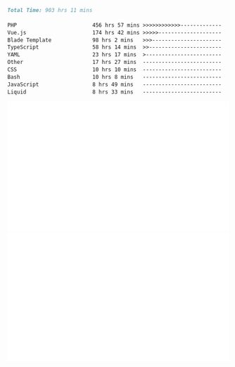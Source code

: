 <!--START_SECTION:waka-->

```markdown
Total Time: 903 hrs 11 mins

PHP                        456 hrs 57 mins >>>>>>>>>>>>-------------   49.63 %
Vue.js                     174 hrs 42 mins >>>>>--------------------   18.98 %
Blade Template             98 hrs 2 mins   >>>----------------------   10.65 %
TypeScript                 58 hrs 14 mins  >>-----------------------   06.33 %
YAML                       23 hrs 17 mins  >------------------------   02.53 %
Other                      17 hrs 27 mins  -------------------------   01.90 %
CSS                        10 hrs 10 mins  -------------------------   01.11 %
Bash                       10 hrs 8 mins   -------------------------   01.10 %
JavaScript                 8 hrs 49 mins   -------------------------   00.96 %
Liquid                     8 hrs 33 mins   -------------------------   00.93 %
```

<!--END_SECTION:waka-->
<p align="center">
    <img src="https://raw.githubusercontent.com/rjp2525/rjp2525/output/generated/overview.svg">
    <img src="https://raw.githubusercontent.com/rjp2525/rjp2525/output/generated/languages.svg">
</p>
